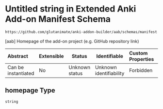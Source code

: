 # Untitled string in Extended Anki Add-on Manifest Schema

```txt
https://github.com/glutanimate/anki-addon-builder/aab/schemas/manifest.schema.json#/properties/homepage
```

[aab] Homepage of the add-on project (e.g. GitHub repository link)


| Abstract            | Extensible | Status         | Identifiable            | Custom Properties | Additional Properties | Access Restrictions | Defined In                                                                              |
| :------------------ | ---------- | -------------- | ----------------------- | :---------------- | --------------------- | ------------------- | --------------------------------------------------------------------------------------- |
| Can be instantiated | No         | Unknown status | Unknown identifiability | Forbidden         | Allowed               | none                | [manifest.schema.json\*](../../aab/schemas/manifest.schema.json "open original schema") |

## homepage Type

`string`
